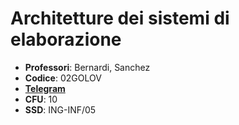 
# Architetture dei sistemi di elaborazione

- **Professori**: Bernardi, Sanchez
- **Codice**: 02GOLOV
- [**Telegram**](https://t.me/joinchat/AWHhTURjlmJtym28N5-Xdg)
- **CFU**: 10
- **SSD**: ING-INF/05
